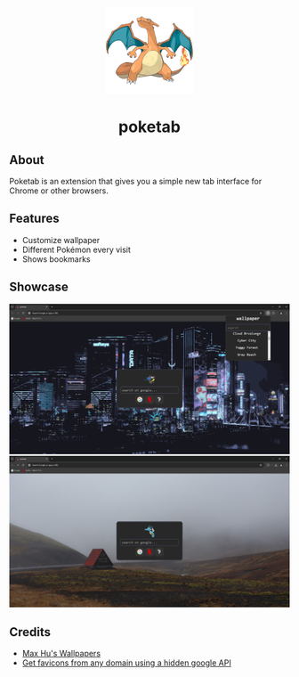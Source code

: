 <p align="center">
  <img id="charzard" src="./src/pokemons/006.png">
</p>
<h1 align="center">poketab</h1>

## About
Poketab is an extension that gives you a simple new tab interface for Chrome or other browsers.

## Features
- Customize wallpaper
- Different Pokémon every visit
- Shows bookmarks

## Showcase
![Showcase 1](./images/1.png)
![Showcase 2](./images/2.png)

## Credits
- [Max Hu's Wallpapers](https://github.com/maxhu08/wallpapers)
- [Get favicons from any domain using a hidden google API](https://dev.to/derlin/get-favicons-from-any-website-using-a-hidden-google-api-3p1e)
